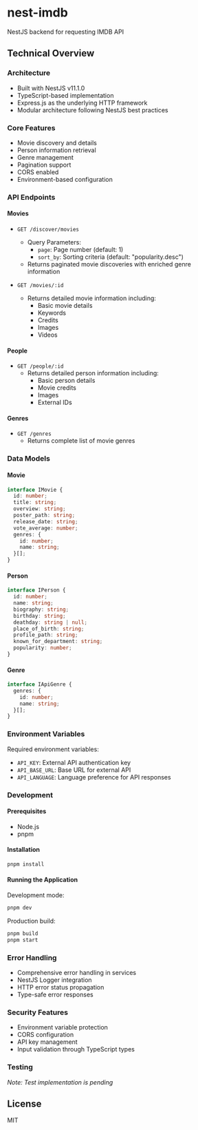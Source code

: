 # nest-imdb

NestJS backend for requesting IMDB API

## Technical Overview

### Architecture

- Built with NestJS v11.1.0
- TypeScript-based implementation
- Express.js as the underlying HTTP framework
- Modular architecture following NestJS best practices

### Core Features

- Movie discovery and details
- Person information retrieval
- Genre management
- Pagination support
- CORS enabled
- Environment-based configuration

### API Endpoints

#### Movies

- `GET /discover/movies`

  - Query Parameters:
    - `page`: Page number (default: 1)
    - `sort_by`: Sorting criteria (default: "popularity.desc")
  - Returns paginated movie discoveries with enriched genre information

- `GET /movies/:id`
  - Returns detailed movie information including:
    - Basic movie details
    - Keywords
    - Credits
    - Images
    - Videos

#### People

- `GET /people/:id`
  - Returns detailed person information including:
    - Basic person details
    - Movie credits
    - Images
    - External IDs

#### Genres

- `GET /genres`
  - Returns complete list of movie genres

### Data Models

#### Movie

```typescript
interface IMovie {
  id: number;
  title: string;
  overview: string;
  poster_path: string;
  release_date: string;
  vote_average: number;
  genres: {
    id: number;
    name: string;
  }[];
}
```

#### Person

```typescript
interface IPerson {
  id: number;
  name: string;
  biography: string;
  birthday: string;
  deathday: string | null;
  place_of_birth: string;
  profile_path: string;
  known_for_department: string;
  popularity: number;
}
```

#### Genre

```typescript
interface IApiGenre {
  genres: {
    id: number;
    name: string;
  }[];
}
```

### Environment Variables

Required environment variables:

- `API_KEY`: External API authentication key
- `API_BASE_URL`: Base URL for external API
- `API_LANGUAGE`: Language preference for API responses

### Development

#### Prerequisites

- Node.js
- pnpm

#### Installation

```bash
pnpm install
```

#### Running the Application

Development mode:

```bash
pnpm dev
```

Production build:

```bash
pnpm build
pnpm start
```

### Error Handling

- Comprehensive error handling in services
- NestJS Logger integration
- HTTP error status propagation
- Type-safe error responses

### Security Features

- Environment variable protection
- CORS configuration
- API key management
- Input validation through TypeScript types

### Testing

_Note: Test implementation is pending_

## License

MIT
